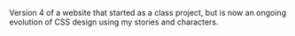 Version 4 of a website that started as a class project, but is now an ongoing evolution of CSS design using my stories and characters.
